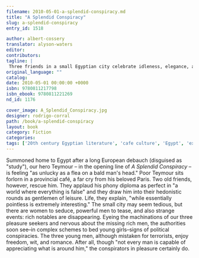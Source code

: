 ```yaml
---
filename: 2010-05-01-a-splendid-conspiracy.md
title: "A Splendid Conspiracy"
slug: a-splendid-conspiracy
entry_id: 1518

author: albert-cossery
translator: alyson-waters
editor: 
contributors: 
tagline: |
 Three friends in a small Egyptian city celebrate idleness, elegance, and joie de vivre
original_language: ""
catalog: 
date: 2010-05-01 00:00:00 +0000 
isbn: 9780811217798
isbn_ebook: 9780811221269
nd_id: 1176

cover_image: A_Splendid_Conspiracy.jpg
designer: rodrigo-corral
path: /book/a-splendid-conspiracy
layout: book
category: Fiction
categories: 
tags: ['20th century Egyptian literature', 'cafe culture', 'Egypt', 'ex-patriates', 'French', 'pleasure', 'superficiality']
---
```

Summoned home to Egypt after a long European debauch (disguised as "study"), our hero Teymour – in the opening line of *A Splendid Conspiracy* – is feeling "as unlucky as a flea on a bald man's head." Poor Teymour sits forlorn in a provincial café, a far cry from his beloved Paris. Two old friends, however, rescue him. They applaud his phony diploma as perfect in "a world where everything is false" and they draw him into their hedonistic rounds as gentlemen of leisure. Life, they explain, "while essentially pointless is extremely interesting." The small city may seem tedious, but there are women to seduce, powerful men to tease, and also strange events: rich notables are disappearing. Eyeing the machinations of our three pleasure seekers and nervous about the missing rich men, the authorities soon see–in complex schemes to bed young girls–signs of political conspiracies. The three young men, although mistaken for terrorists, enjoy freedom, wit, and romance. After all, though "not every man is capable of appreciating what is around him," the conspirators in pleasure certainly do.





